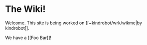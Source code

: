 # The Wiki!

Welcome. This site is being worked on [[~kindrobot/wrk/wikme|by kindrobot]].

We have a [[Foo Bar]]!
